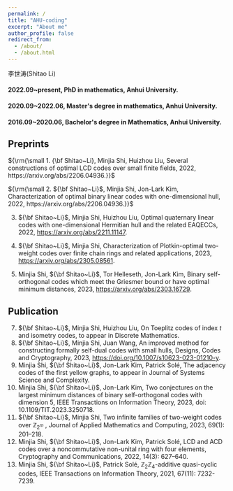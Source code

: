 ```yaml
---
permalink: /
title: "AHU-coding"
excerpt: "About me"
author_profile: false
redirect_from: 
  - /about/
  - /about.html
---
```


李世涛(Shitao Li)

#### 2022.09~present, PhD in mathematics, Anhui University.
#### 2020.09~2022.06, Master's degree in mathematics, Anhui University.
#### 2016.09~2020.06, Bachelor's degree in Mathematics, Anhui University.

## Preprints

${\rm{\small 1. {\bf Shitao~Li}, Minjia Shi, Huizhou Liu, Several constructions of optimal LCD codes over small finite fields, 2022, https://arxiv.org/abs/2206.04936.}}$

${\rm{\small 2. ${\bf Shitao~Li}$, Minjia Shi, Jon-Lark Kim, Characterization of optimal binary linear codes with one-dimensional hull, 2022, https://arxiv.org/abs/2206.04936.}}$ 

3. ${\bf Shitao~Li}$, Minjia Shi, Huizhou Liu, Optimal quaternary linear codes with one-dimensional Hermitian hull and the related EAQECCs, 2022, https://arxiv.org/abs/2211.11147.  
4. ${\bf Shitao~Li}$, Minjia Shi, Characterization of Plotkin-optimal two-weight codes over finite chain rings and related applications, 2023, https://arxiv.org/abs/2305.08561.  

5. Minjia Shi, ${\bf Shitao~Li}$, Tor Helleseth, Jon-Lark Kim, Binary self-orthogonal codes which meet the Griesmer bound or have optimal minimum distances, 2023, https://arxiv.org/abs/2303.16729.

## Publication

7. ${\bf Shitao~Li}$, Minjia Shi, Huizhou Liu, On Toeplitz codes of index $t$ and isometry codes, to appear in Discrete Mathematics.  
6. ${\bf Shitao~Li}$, Minjia Shi, Juan Wang, An improved method for constructing formally self-dual codes with small hulls, Designs, Codes and Cryptography, 2023, https://doi.org/10.1007/s10623-023-01210-y.  
5. Minjia Shi, ${\bf Shitao~Li}$, Jon-Lark Kim, Patrick Solé, The adjacency codes of the first yellow graphs, to appear in Journal of Systems Science and Complexity.  
4. Minjia Shi, ${\bf Shitao~Li}$, Jon-Lark Kim, Two conjectures on the largest minimum distances of binary self-orthogonal codes with dimension 5, IEEE Transactions on Information Theory, 2023, doi: 10.1109/TIT.2023.3250718.  
3. ${\bf Shitao~Li}$, Minjia Shi, Two infinite families of two-weight codes over $\mathbb{Z}_{2^m}$ , Journal of Applied Mathematics and Computing, 2023, 69(1): 201–218.  
2. Minjia Shi, ${\bf Shitao~Li}$, Jon-Lark Kim, Patrick Solé, LCD and ACD codes over a noncommutative non-unital ring with four elements, Cryptography and Communications, 2022, 14(3): 627–640.  
1. Minjia Shi, ${\bf Shitao~Li}$, Patrick Solé, $\mathbb{Z}_2\mathbb{Z}_4$-additive quasi-cyclic codes, IEEE Transactions on Information Theory, 2021, 67(11): 7232-7239.
